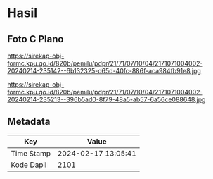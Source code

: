 # Hasil

## Foto C Plano

https://sirekap-obj-formc.kpu.go.id/820b/pemilu/pdpr/21/71/07/10/04/2171071004002-20240214-235142--6b132325-d65d-40fc-886f-aca984fb91e8.jpg

https://sirekap-obj-formc.kpu.go.id/820b/pemilu/pdpr/21/71/07/10/04/2171071004002-20240214-235213--396b5ad0-8f79-48a5-ab57-6a56ce088648.jpg


## Metadata

| Key        | Value               |
| ---------- | ------------------- |
| Time Stamp | 2024-02-17 13:05:41 |
| Kode Dapil | 2101                |



